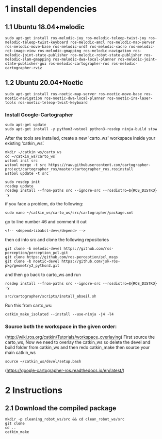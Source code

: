 # 1 install dependencies
## 1.1 Ubuntu 18.04+melodic
```
sudo apt-get install ros-melodic-joy ros-melodic-teleop-twist-joy ros-melodic-teleop-twist-keyboard ros-melodic-amcl ros-melodic-map-server ros-melodic-move-base ros-melodic-urdf ros-melodic-xacro ros-melodic-rqt-image-view ros-melodic-gmapping ros-melodic-navigation ros-melodic-joint-state-publisher ros-melodic-robot-state-publisher ros-melodic-slam-gmapping ros-melodic-dwa-local-planner ros-melodic-joint-state-publisher-gui ros-melodic-cartographer-ros ros-melodic-cartographer-rviz
```
## 1.2 Ubuntu 20.04+Noetic
```
sudo apt-get install ros-noetic-map-server ros-noetic-move-base ros-noetic-navigation ros-noetic-dwa-local-planner ros-noetic-ira-laser-tools ros-noetic-teleop-twist-keyboard
```

### Install Google-Cartographer
```
sudo apt-get update
sudo apt-get install -y python3-wstool python3-rosdep ninja-build stow
```
After the tools are installed, create a new 'carto_ws' workspace inside your existing ‘catkin_ws’.
```
mkdir ~/catkin_ws/carto_ws
cd ~/catkin_ws/carto_ws
wstool init src
wstool merge -t src https://raw.githubusercontent.com/cartographer-project/cartographer_ros/master/cartographer_ros.rosinstall
wstool update -t src
```
```
sudo rosdep init
rosdep update
rosdep install --from-paths src --ignore-src --rosdistro=${ROS_DISTRO} -y
```
if you face a problem, do the following:
```
sudo nano ~/catkin_ws/carto_ws/src/cartographer/package.xml
```
go to line number 46 and comment it out
```
<!-- <depend>libabsl-dev</depend> -->
```
then cd into src and clone the following repositories
```
git clone -b melodic-devel https://github.com/ros-perception/perception_pcl.git
git clone https://github.com/ros-perception/pcl_msgs
git clone -b noetic-devel https://github.com/jsk-ros-pkg/geometry2_python3.git
```
and then go back to carto_ws and run
```
rosdep install --from-paths src --ignore-src --rosdistro=${ROS_DISTRO} -y
```
```
src/cartographer/scripts/install_abseil.sh
```
Run this from carto_ws:
```
catkin_make_isolated --install --use-ninja -j4 -l4
```

### Source both the workspace in the given order:
(http://wiki.ros.org/catkin/Tutorials/workspace_overlaying) First source the carto_ws, Now we need to overlay the catkin_ws so delete the devel and build folder from catkin_ws and then redo catkin_make then source your main catkin_ws
```
source ~/catkin_ws/devel/setup.bash
```
(https://google-cartographer-ros.readthedocs.io/en/latest/)

# 2 Instructions
## 2.1 Download the compiled package
```
mkdir -p cleaning_robot_ws/src && cd clean_robot_ws/src
git clone 
cd ..
catkin_make
```

















